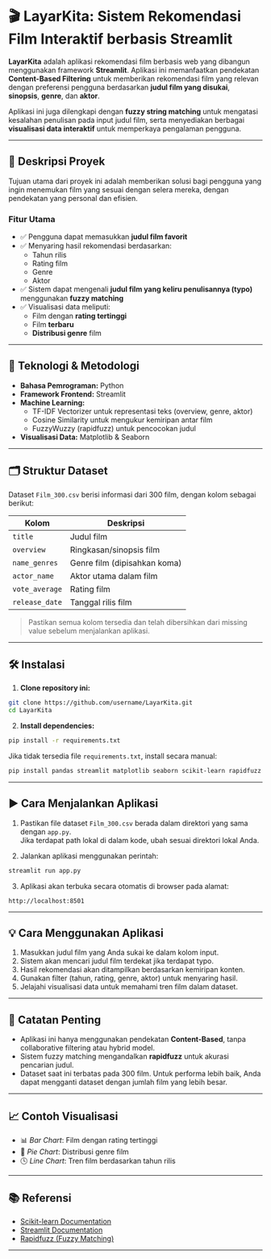 
# 🎬 LayarKita: Sistem Rekomendasi Film Interaktif berbasis Streamlit

**LayarKita** adalah aplikasi rekomendasi film berbasis web yang dibangun menggunakan framework **Streamlit**. Aplikasi ini memanfaatkan pendekatan **Content-Based Filtering** untuk memberikan rekomendasi film yang relevan dengan preferensi pengguna berdasarkan **judul film yang disukai**, **sinopsis**, **genre**, dan **aktor**.

Aplikasi ini juga dilengkapi dengan **fuzzy string matching** untuk mengatasi kesalahan penulisan pada input judul film, serta menyediakan berbagai **visualisasi data interaktif** untuk memperkaya pengalaman pengguna.

---

## 📌 Deskripsi Proyek

Tujuan utama dari proyek ini adalah memberikan solusi bagi pengguna yang ingin menemukan film yang sesuai dengan selera mereka, dengan pendekatan yang personal dan efisien.

### Fitur Utama

- ✅ Pengguna dapat memasukkan **judul film favorit**
- ✅ Menyaring hasil rekomendasi berdasarkan:
  - Tahun rilis
  - Rating film
  - Genre
  - Aktor
- ✅ Sistem dapat mengenali **judul film yang keliru penulisannya (typo)** menggunakan **fuzzy matching**
- ✅ Visualisasi data meliputi:
  - Film dengan **rating tertinggi**
  - Film **terbaru**
  - **Distribusi genre** film

---

## 🧠 Teknologi & Metodologi

- **Bahasa Pemrograman:** Python  
- **Framework Frontend:** Streamlit  
- **Machine Learning:**  
  - TF-IDF Vectorizer untuk representasi teks (overview, genre, aktor)  
  - Cosine Similarity untuk mengukur kemiripan antar film  
  - FuzzyWuzzy (rapidfuzz) untuk pencocokan judul  
- **Visualisasi Data:** Matplotlib & Seaborn

---

## 🗂️ Struktur Dataset

Dataset `Film_300.csv` berisi informasi dari 300 film, dengan kolom sebagai berikut:

| Kolom         | Deskripsi                          |
|---------------|------------------------------------|
| `title`       | Judul film                         |
| `overview`    | Ringkasan/sinopsis film            |
| `name_genres` | Genre film (dipisahkan koma)       |
| `actor_name`  | Aktor utama dalam film             |
| `vote_average`| Rating film                        |
| `release_date`| Tanggal rilis film                 |

> Pastikan semua kolom tersedia dan telah dibersihkan dari missing value sebelum menjalankan aplikasi.

---

## 🛠️ Instalasi

1. **Clone repository ini:**
```bash
git clone https://github.com/username/LayarKita.git
cd LayarKita
```

2. **Install dependencies:**
```bash
pip install -r requirements.txt
```

Jika tidak tersedia file `requirements.txt`, install secara manual:
```bash
pip install pandas streamlit matplotlib seaborn scikit-learn rapidfuzz
```

---

## ▶️ Cara Menjalankan Aplikasi

1. Pastikan file dataset `Film_300.csv` berada dalam direktori yang sama dengan `app.py`.  
   Jika terdapat path lokal di dalam kode, ubah sesuai direktori lokal Anda.

2. Jalankan aplikasi menggunakan perintah:
```bash
streamlit run app.py
```

3. Aplikasi akan terbuka secara otomatis di browser pada alamat:
```
http://localhost:8501
```

---

## 💡 Cara Menggunakan Aplikasi

1. Masukkan judul film yang Anda sukai ke dalam kolom input.
2. Sistem akan mencari judul film terdekat jika terdapat typo.
3. Hasil rekomendasi akan ditampilkan berdasarkan kemiripan konten.
4. Gunakan filter (tahun, rating, genre, aktor) untuk menyaring hasil.
5. Jelajahi visualisasi data untuk memahami tren film dalam dataset.

---

## 📝 Catatan Penting

- Aplikasi ini hanya menggunakan pendekatan **Content-Based**, tanpa collaborative filtering atau hybrid model.
- Sistem fuzzy matching mengandalkan **rapidfuzz** untuk akurasi pencarian judul.
- Dataset saat ini terbatas pada 300 film. Untuk performa lebih baik, Anda dapat mengganti dataset dengan jumlah film yang lebih besar.

---

## 📈 Contoh Visualisasi

- 📊 *Bar Chart*: Film dengan rating tertinggi  
- 🧩 *Pie Chart*: Distribusi genre film  
- 🕓 *Line Chart*: Tren film berdasarkan tahun rilis  

---

## 📚 Referensi

- [Scikit-learn Documentation](https://scikit-learn.org/stable/documentation.html)
- [Streamlit Documentation](https://docs.streamlit.io/)
- [Rapidfuzz (Fuzzy Matching)](https://maxbachmann.github.io/RapidFuzz/)

---

